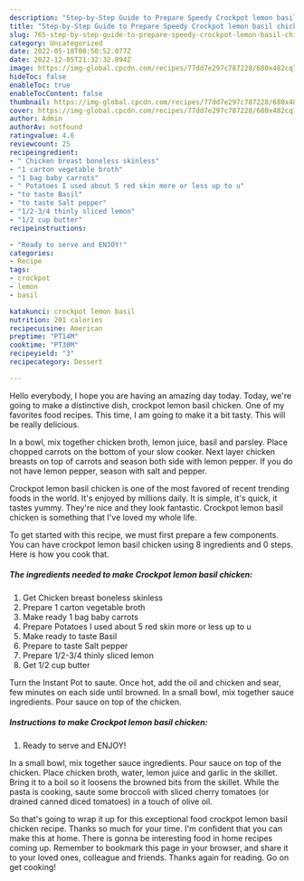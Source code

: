```yaml
---
description: "Step-by-Step Guide to Prepare Speedy Crockpot lemon basil chicken"
title: "Step-by-Step Guide to Prepare Speedy Crockpot lemon basil chicken"
slug: 765-step-by-step-guide-to-prepare-speedy-crockpot-lemon-basil-chicken
category: Uncategorized
date: 2022-05-18T00:50:52.077Z
date: 2022-12-05T21:32:32.894Z
image: https://img-global.cpcdn.com/recipes/77dd7e297c787228/680x482cq70/crockpot-lemon-basil-chicken-recipe-main-photo.jpg
hideToc: false
enableToc: true
enableTocContent: false
thumbnail: https://img-global.cpcdn.com/recipes/77dd7e297c787228/680x482cq70/crockpot-lemon-basil-chicken-recipe-main-photo.jpg
cover: https://img-global.cpcdn.com/recipes/77dd7e297c787228/680x482cq70/crockpot-lemon-basil-chicken-recipe-main-photo.jpg
author: Admin
authorAv: notfound
ratingvalue: 4.6
reviewcount: 25
recipeingredient:
- " Chicken breast boneless skinless"
- "1 carton vegetable broth"
- "1 bag baby carrots"
- " Potatoes I used about 5 red skin more or less up to u"
- "to taste Basil"
- "to taste Salt pepper"
- "1/2-3/4 thinly sliced lemon"
- "1/2 cup butter"
recipeinstructions:

- "Ready to serve and ENJOY!"
categories:
- Recipe
tags:
- crockpot
- lemon
- basil

katakunci: crockpot lemon basil 
nutrition: 201 calories
recipecuisine: American
preptime: "PT14M"
cooktime: "PT30M"
recipeyield: "3"
recipecategory: Dessert

---
```



Hello everybody, I hope you are having an amazing day today. Today, we're going to make a distinctive dish, crockpot lemon basil chicken. One of my favorites food recipes. This time, I am going to make it a bit tasty. This will be really delicious.

In a bowl, mix together chicken broth, lemon juice, basil and parsley. Place chopped carrots on the bottom of your slow cooker. Next layer chicken breasts on top of carrots and season both side with lemon pepper. If you do not have lemon pepper, season with salt and pepper.

Crockpot lemon basil chicken is one of the most favored of recent trending foods in the world. It's enjoyed by millions daily. It is simple, it's quick, it tastes yummy. They're nice and they look fantastic. Crockpot lemon basil chicken is something that I've loved my whole life.


To get started with this recipe, we must first prepare a few components. You can have crockpot lemon basil chicken using 8 ingredients and 0 steps. Here is how you cook that.

<!--inarticleads1-->

##### The ingredients needed to make Crockpot lemon basil chicken:

1. Get  Chicken breast boneless skinless
1. Prepare 1 carton vegetable broth
1. Make ready 1 bag baby carrots
1. Prepare  Potatoes I used about 5 red skin more or less up to u
1. Make ready to taste Basil
1. Prepare to taste Salt pepper
1. Prepare 1/2-3/4 thinly sliced lemon
1. Get 1/2 cup butter


Turn the Instant Pot to saute. Once hot, add the oil and chicken and sear, few minutes on each side until browned. In a small bowl, mix together sauce ingredients. Pour sauce on top of the chicken. 

<!--inarticleads2-->

##### Instructions to make Crockpot lemon basil chicken:


1. Ready to serve and ENJOY!

In a small bowl, mix together sauce ingredients. Pour sauce on top of the chicken. Place chicken broth, water, lemon juice and garlic in the skillet. Bring it to a boil so it loosens the browned bits from the skillet. While the pasta is cooking, saute some broccoli with sliced cherry tomatoes (or drained canned diced tomatoes) in a touch of olive oil. 

So that's going to wrap it up for this exceptional food crockpot lemon basil chicken recipe. Thanks so much for your time. I'm confident that you can make this at home. There is gonna be interesting food in home recipes coming up. Remember to bookmark this page in your browser, and share it to your loved ones, colleague and friends. Thanks again for reading. Go on get cooking!
